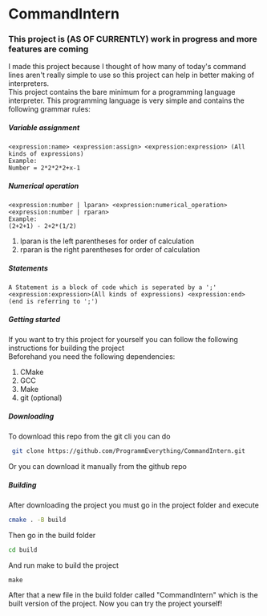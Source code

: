 # CommandIntern

### This project is (AS OF CURRENTLY) work in progress and more features are coming
I made this project because I thought of how many of today's command lines aren't really simple to use so this project can help in better making of interpreters.  
This project contains the bare minimum for a programming language interpreter. This programming language is very simple and contains the following grammar rules:  
##### Variable assignment
```
<expression:name> <expression:assign> <expression:expression> (All kinds of expressions)
Example:
Number = 2*2*2*2+x-1
```
##### Numerical operation
```
<expression:number | lparan> <expression:numerical_operation> <expression:number | rparan>
Example:
(2+2+1) - 2+2*(1/2)

```
 1. lparan is the left parentheses for order of calculation
 2. rparan is the right parentheses for order of calculation
##### Statements
```
A Statement is a block of code which is seperated by a ';'
<expression:expression>(All kinds of expressions) <expression:end> (end is referring to ';')
```
##### Getting started
 If you want to try this project for yourself you can follow the following instructions for building the project  
 Beforehand you need the following dependencies:  
 
 1. CMake
 2. GCC
 3. Make
 4. git (optional)

 ##### Downloading
 To download this repo from the git cli you can do  
 ```bash
  git clone https://github.com/ProgrammEverything/CommandIntern.git
 ```
 Or you can download it manually from the github repo  
 ##### Building
After downloading the project you must go in the project folder and execute  
```bash
cmake . -B build
```
Then go in the build folder  
```bash
cd build
```
And run make to build the project  
```
make
```
After that a new file in the build folder called "CommandIntern" which is the built version of the project. Now you can try the project yourself!  

